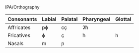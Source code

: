 IPA/Orthography

Consonants|Labial|Palatal|Pharyngeal|Glottal
----------|------|-------|----------|-------
Affricates|pɸ| cç| ʡħ|
Fricatives|ɸ |ç |ħ |h
Nasals|m |ɲ ||
